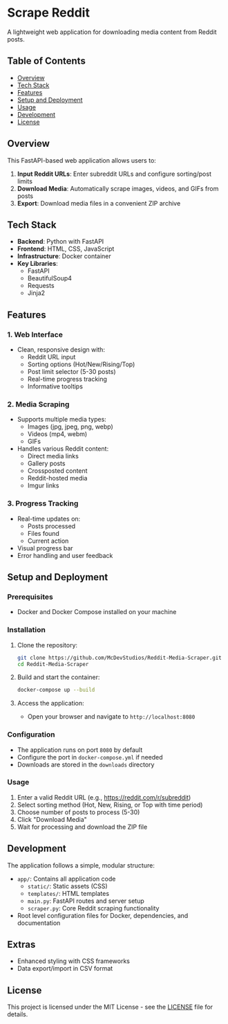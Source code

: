 # Scrape Reddit
A lightweight web application for downloading media content from Reddit posts.

## Table of Contents
- [Overview](#overview)
- [Tech Stack](#tech-stack)
- [Features](#features)
- [Setup and Deployment](#setup-and-deployment)
- [Usage](#usage)
- [Development](#development)
- [License](#license)

## Overview
This FastAPI-based web application allows users to:
1. **Input Reddit URLs**: Enter subreddit URLs and configure sorting/post limits
2. **Download Media**: Automatically scrape images, videos, and GIFs from posts
3. **Export**: Download media files in a convenient ZIP archive

## Tech Stack
- **Backend**: Python with FastAPI
- **Frontend**: HTML, CSS, JavaScript
- **Infrastructure**: Docker container
- **Key Libraries**: 
  - FastAPI
  - BeautifulSoup4
  - Requests
  - Jinja2

## Features

### 1. Web Interface
- Clean, responsive design with:
  - Reddit URL input
  - Sorting options (Hot/New/Rising/Top)
  - Post limit selector (5-30 posts)
  - Real-time progress tracking
  - Informative tooltips

### 2. Media Scraping
- Supports multiple media types:
  - Images (jpg, jpeg, png, webp)
  - Videos (mp4, webm)
  - GIFs
- Handles various Reddit content:
  - Direct media links
  - Gallery posts
  - Crossposted content
  - Reddit-hosted media
  - Imgur links

### 3. Progress Tracking
- Real-time updates on:
  - Posts processed
  - Files found
  - Current action
- Visual progress bar
- Error handling and user feedback

## Setup and Deployment

### Prerequisites
- Docker and Docker Compose installed on your machine

### Installation
1. Clone the repository:
   ```bash
   git clone https://github.com/McDevStudios/Reddit-Media-Scraper.git
   cd Reddit-Media-Scraper
   ```

2. Build and start the container:
   ```bash
   docker-compose up --build
   ```

3. Access the application:
   - Open your browser and navigate to `http://localhost:8080`

### Configuration
- The application runs on port `8080` by default
- Configure the port in `docker-compose.yml` if needed
- Downloads are stored in the `downloads` directory

### Usage
1. Enter a valid Reddit URL (e.g., https://reddit.com/r/subreddit)
2. Select sorting method (Hot, New, Rising, or Top with time period)
3. Choose number of posts to process (5-30)
4. Click "Download Media"
5. Wait for processing and download the ZIP file

## Development

The application follows a simple, modular structure:
- `app/`: Contains all application code
  - `static/`: Static assets (CSS)
  - `templates/`: HTML templates
  - `main.py`: FastAPI routes and server setup
  - `scraper.py`: Core Reddit scraping functionality
- Root level configuration files for Docker, dependencies, and documentation

## Extras
- Enhanced styling with CSS frameworks
- Data export/import in CSV format

## License
This project is licensed under the MIT License - see the [LICENSE](LICENSE) file for details. 